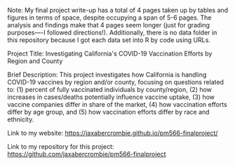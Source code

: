 Note: My final project write-up has a total of 4 pages taken up by tables and figures in terms of space, despite occupying a span of 5-6 pages. The analysis and findings make that 4 pages seem longer (just for grading purposes—-I followed directions!). Additionally, there is no data folder in this repository because I got each data set into R by code using URLs.

Project Title:
Investigating California's COVID-19 Vaccination Efforts by Region and County


Brief Description:
This project investigates how California is handling COVID-19 vaccines by region 
and/or county, focusing on questions related to: (1) percent of fully vaccinated 
individuals by county/region, (2) how increases in cases/deaths potentially
influence vaccine uptake, (3) how vaccine companies differ in share of the 
market, (4) how vaccination efforts differ by age group, and (5) how vaccination 
efforts differ by race and ethnicity.


Link to my website:
https://jaxabercrombie.github.io/pm566-finalproject/ 


Link to my repository for this project: 
https://github.com/jaxabercrombie/pm566-finalproject 
